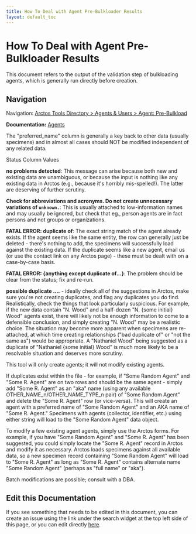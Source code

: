 ```yaml
---
title: How To Deal with Agent Pre-Bulkloader Results
layout: default_toc
---
```

# How To Deal with Agent Pre-Bulkloader Results

This document refers to the output of the validation step of bulkloading agents, which is generally run directly before creation.
## Navigation

Navigation: [Arctos Tools Directory > Agents & Users > Agent: Pre-Bulkload](https://arctos.database.museum/loaders/pre_bulkload_agents.cfm)

**Documentation:** <a href="https://handbook.arctosdb.org/documentation/agent.html" target="_blank">Agents</a>

The "preferred_name" column is generally a key back to other data (usually specimens) and in almost all cases should NOT be modified independent of any related data.

Status Column Values

**no problems detected**: This message can arise because both new and existing data are unambiguous, or because the input is nothing like any existing data in Arctos (e.g., because it's horribly mis-spelled!). The latter are deserving of further scrutiny.

**Check for abbreviations and acronyms. Do not create unnecessary variations of `unknown.`**: This is usually attached to low-information names and may usually be ignored, but check that eg., person agents are in fact persons and not groups or organizations.

**FATAL ERROR: duplicate of**: The exact string match of the agent already exists. If the agent seems like the same entity, the row can generally just be deleted - there's nothing to add, the specimens will successfully load against the existing data. If the duplicate seems like a new agent, email us (or use the contact link on any Arctos page) - these must be dealt with on a case-by-case basis.

**FATAL ERROR: {anything except duplicate of...}**: The problem should be clear from the status; fix and re-run.

**possible duplicate ....** - ideally check all of the suggestions in Arctos, make sure you're not creating duplicates, and flag any duplicates you do find. Realistically, check the things that look particularly suspicious. For example, if the new data contain "N. Wood" and a half-dozen "N. {some initial} Wood" agents exist, there will likely not be enough information to come to a defensible conclusion, and simply creating "N. Wood" may be a realistic choice. The situation may become more apparent when specimens are re-attached, at which time creating relationships ("bad duplicate of" or "not the same as") would be appropriate. A "Nathaniel Wood" being suggested as a duplicate of "Nathaniel {some initial} Wood" is much more likely to be a resolvable situation and deserves more scrutiny.

This tool will only create agents; it will not modify existing agents.

If duplicates exist within the file - for example, if "Some Random Agent" and "Some R. Agent" are on two rows and should be the same agent - simply add "Some R. Agent" as an "aka" name (using any available OTHER_NAME_n/OTHER_NAME_TYPE_n pair) of "Some Random Agent" and delete the "Some R. Agent" row (or vice-versa). This will create an agent with a preferred name of "Some Random Agent" and an AKA name of "Some R. Agent." Specimens with agents (collector, identifier, etc.) using either string will load to the "Some Random Agent" data object.

To modify a few existing agent agents, simply use the Arctos forms. For example, if you have "Some Random Agent" and "Some R. Agent" has been suggested, you could simply locate the "Some R. Agent" record in Arctos and modify it as necessary. Arctos loads specimens against all available data, so a new specimen record containing "Some Random Agent" will load to "Some R. Agent" as long as "Some R. Agent" contains alternate name "Some Random Agent" (perhaps as "full name" or "aka").

Batch modifications are possible; consult with a DBA.

## Edit this Documentation

If you see something that needs to be edited in this document, you can create an issue using the link under the search widget at the top left side of this page, or you can edit directly <a href="https://github.com/ArctosDB/documentation-wiki/edit/gh-pages/_how_to/How-to-deal-with-Agent-Bulkloader-results.markdown" target="_blank">here</a>.
